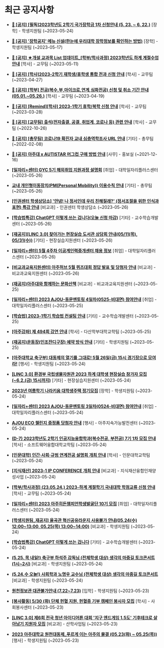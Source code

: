 # 최근 공지사항

* **[📌 [공지] [필독]2023학년도 2학기 국가장학금 1차 신청안내 (5. 23. ~ 6. 22.)](http://ajou.ac.kr/kr/ajou/notice.do?mode=view&amp;articleNo=215084&amp;article.offset=0&amp;articleLimit=30)**
 [장학] - 학생지원팀 (~2023-05-24)

* **[📌 [공지] &#x27;장학공지&#x27; 메뉴 신설(한눈에 우리대학 장학정보를 확인하는 방법)](http://ajou.ac.kr/kr/ajou/notice.do?mode=view&amp;articleNo=214764&amp;article.offset=0&amp;articleLimit=30)**
 [장학] - 학생지원팀 (~2023-05-17)

* **[📌 [공지] ★개설 교과목 List 업데이트_[학부/학사과정] 2023학년도 하계 계절수업 안내](http://ajou.ac.kr/kr/ajou/notice.do?mode=view&amp;articleNo=214493&amp;article.offset=0&amp;articleLimit=30)**
 [학사] - 교무팀 (~2023-05-11)

* **[📌 [공지] [학사]2023-2학기 재학생/휴학생 통합 전과 신청 안내](http://ajou.ac.kr/kr/ajou/notice.do?mode=view&amp;articleNo=214014&amp;article.offset=0&amp;articleLimit=30)**
 [학사] - 교무팀 (~2023-04-27)

* **[📌 [공지] [학부] 전공(복수,부,마이크로,연계,심화전공) 신청 및 취소 기간 안내 (05.01.~05.26.)](http://ajou.ac.kr/kr/ajou/notice.do?mode=view&amp;articleNo=213679&amp;article.offset=0&amp;articleLimit=30)**
 [학사] - 교무팀 (~2023-04-19)

* **[📌 [공지] [Remind][학사] 2023-1학기 휴학/복학 신청 안내](http://ajou.ac.kr/kr/ajou/notice.do?mode=view&amp;articleNo=212711&amp;article.offset=0&amp;articleLimit=30)**
 [학사] - 교무팀 (~2023-03-28)

* **[📌 [공지] [교무팀] 출석(전자출결, 공결, 취업계, 코로나 등) 관련 안내](http://ajou.ac.kr/kr/ajou/notice.do?mode=view&amp;articleNo=205552&amp;article.offset=0&amp;articleLimit=30)**
 [학사] - 교무팀 (~2022-10-26)

* **[📌 [공지] [총무팀] 코로나19 확진자 교내 심층역학조사 URL 안내](http://ajou.ac.kr/kr/ajou/notice.do?mode=view&amp;articleNo=180493&amp;article.offset=0&amp;articleLimit=30)**
 [기타] - 총무팀 (~2022-02-08)

* **[📌 [공지] 아주대 x AUTISTAR 머그컵 구매 방법 안내](http://ajou.ac.kr/kr/ajou/notice.do?mode=view&amp;articleNo=147976&amp;article.offset=0&amp;articleLimit=30)**
 [사무] - 홍보실 (~2021-12-16)

* **[[일자리+센터] GYC 5기 해외취업 지원과정 설명회](http://ajou.ac.kr/kr/ajou/notice.do?mode=view&amp;articleNo=215177&amp;article.offset=0&amp;articleLimit=30)**
 [취업] - 대학일자리플러스센터 (~2023-05-26)

* **[교내 개인형이동장치(PM(Personal Mobility)) 이용수칙 안내](http://ajou.ac.kr/kr/ajou/notice.do?mode=view&amp;articleNo=215176&amp;article.offset=0&amp;articleLimit=30)**
 [기타] - 총무팀 (~2023-05-26)

* **[[인권센터 학생상담소] &#x27;안녕! 나 정서인데 우리 친해질래?&#x27; (정서조절을 위한 인식과 표현) 특강 안내](http://ajou.ac.kr/kr/ajou/notice.do?mode=view&amp;articleNo=215162&amp;article.offset=0&amp;articleLimit=30)**
 [비교과] - 인권센터 학생상담소 (~2023-05-26)

* **[[학습법특강] ChatGPT 이렇게 쓰는 겁니다(오늘 신청 마감)](http://ajou.ac.kr/kr/ajou/notice.do?mode=view&amp;articleNo=215155&amp;article.offset=0&amp;articleLimit=30)**
 [기타] - 교수학습개발센터 (~2023-05-26)

* **[[재공지][LINC 3.0] 찾아가는 현장실습 도서관 상담회 안내(05/11(목), 05/31(수))](http://ajou.ac.kr/kr/ajou/notice.do?mode=view&amp;articleNo=215154&amp;article.offset=0&amp;articleLimit=30)**
 [기타] - 현장실습지원센터 (~2023-05-26)

* **[[일자리+센터] 5월 4주차 이공계인력중개센터 채용 정보](http://ajou.ac.kr/kr/ajou/notice.do?mode=view&amp;articleNo=215151&amp;article.offset=0&amp;articleLimit=30)**
 [취업] - 대학일자리플러스센터 (~2023-05-26)

* **[[비교과교육지원센터] 아주허브 5월 퀴즈대회 정답 발표 및 당첨자 안내](http://ajou.ac.kr/kr/ajou/notice.do?mode=view&amp;articleNo=215150&amp;article.offset=0&amp;articleLimit=30)**
 [비교과] - 비교과교육지원센터 (~2023-05-26)

* **[(재공지)아주대와 함께하는 문화산책](http://ajou.ac.kr/kr/ajou/notice.do?mode=view&amp;articleNo=215140&amp;article.offset=0&amp;articleLimit=30)**
 [비교과] - 비교과교육지원센터 (~2023-05-25)

* **[[일자리+센터] 2023 AJOU-동문멘토링 4일차(0525-비대면) 참여안내](http://ajou.ac.kr/kr/ajou/notice.do?mode=view&amp;articleNo=215132&amp;article.offset=0&amp;articleLimit=30)**
 [취업] - 대학일자리플러스센터 (~2023-05-25)

* **[[학습법] 2023-1학기 학습법 컨설팅 안내](http://ajou.ac.kr/kr/ajou/notice.do?mode=view&amp;articleNo=215127&amp;article.offset=0&amp;articleLimit=30)**
 [기타] - 교수학습개발센터 (~2023-05-25)

* **[[아주강좌] 제 494회 강연 안내](http://ajou.ac.kr/kr/ajou/notice.do?mode=view&amp;articleNo=215121&amp;article.offset=0&amp;articleLimit=30)**
 [학사] - 다산학부대학교학팀 (~2023-05-25)

* **[(재공지)운동장(인조잔디구장) 예약 방식 안내](http://ajou.ac.kr/kr/ajou/notice.do?mode=view&amp;articleNo=215120&amp;article.offset=0&amp;articleLimit=30)**
 [기타] - 학생지원팀 (~2023-05-25)

* **[[아주대학교 축구부] 대동제의 열기를 그대로! 5월 26일(금) 15시 경기장으로 모여라!](http://ajou.ac.kr/kr/ajou/notice.do?mode=view&amp;articleNo=215115&amp;article.offset=0&amp;articleLimit=30)**
 [행사] - 학생지원팀 (~2023-05-24)

* **[[LINC 3.0] 환경부 국립생물자원관 2023 하계 대학생 현장실습 참가자 모집(~6.2.(금) 15시까지)](http://ajou.ac.kr/kr/ajou/notice.do?mode=view&amp;articleNo=215114&amp;article.offset=0&amp;articleLimit=30)**
 [기타] - 현장실습지원센터 (~2023-05-24)

* **[2023년 여름학기 나라키움 대학생주택 정기모집](http://ajou.ac.kr/kr/ajou/notice.do?mode=view&amp;articleNo=215108&amp;article.offset=0&amp;articleLimit=30)**
 [장학] - 학생지원팀 (~2023-05-24)

* **[[일자리+센터] 2023 AJOU-동문멘토링 3일차(0524-비대면) 참여안내](http://ajou.ac.kr/kr/ajou/notice.do?mode=view&amp;articleNo=215100&amp;article.offset=0&amp;articleLimit=30)**
 [취업] - 대학일자리플러스센터 (~2023-05-24)

* **[AJOU ECO 챌린지 증정품 당첨자 안내](http://ajou.ac.kr/kr/ajou/notice.do?mode=view&amp;articleNo=215096&amp;article.offset=0&amp;articleLimit=30)**
 [행사] - 아주지속가능발전센터 (~2023-05-24)

* **[(D-7) 2023학년도 2학기 인공지능융합학과[복수전공, 부전공] 7기 1차 모집 안내](http://ajou.ac.kr/kr/ajou/notice.do?mode=view&amp;articleNo=215095&amp;article.offset=0&amp;articleLimit=30)**
 [학사] - 소프트웨어융합대학교학팀 (~2023-05-24)

* **[[인문대학] 인간·사회·규범 연계전공 설명회 개최 안내](http://ajou.ac.kr/kr/ajou/notice.do?mode=view&amp;articleNo=215093&amp;article.offset=0&amp;articleLimit=30)**
 [학사] - 인문대학교학팀 (~2023-05-24)

* **[[지식재산] 2023-1 IP CONFERENCE 개최 안내](http://ajou.ac.kr/kr/ajou/notice.do?mode=view&amp;articleNo=215092&amp;article.offset=0&amp;articleLimit=30)**
 [비교과] - 지식재산융합인재양성사업 (~2023-05-24)

* **[[학부/학사과정] (23.05.24.) 2023-하계 계절학기 국내대학 학점교류 신청 안내](http://ajou.ac.kr/kr/ajou/notice.do?mode=view&amp;articleNo=215088&amp;article.offset=0&amp;articleLimit=30)**
 [학사] - 교무팀 (~2023-05-24)

* **[[일자리+센터] 2023 아주히든챔피언학생발굴단 10기 모집](http://ajou.ac.kr/kr/ajou/notice.do?mode=view&amp;articleNo=215086&amp;article.offset=0&amp;articleLimit=30)**
 [취업] - 대학일자리플러스센터 (~2023-05-24)

* **[[학생지원팀_재공지] 율곡관 혁신공유라운지 사용불가 안내(05.24(수) 12:00~13:00, 05.25(목) 13:00~14:00)](http://ajou.ac.kr/kr/ajou/notice.do?mode=view&amp;articleNo=215079&amp;article.offset=0&amp;articleLimit=30)**
 [비교과] - 학생지원팀 (~2023-05-24)

* **[[학습법특강] ChatGPT 이렇게 쓰는 겁니다](http://ajou.ac.kr/kr/ajou/notice.do?mode=view&amp;articleNo=215077&amp;article.offset=0&amp;articleLimit=30)**
 [기타] - 교수학습개발센터 (~2023-05-24)

* **[(5.25. 목 내일!) 축구부 하석주 감독님 (전체학생 대상) 생각의 마중길 토크콘서트 (1시~2시)](http://ajou.ac.kr/kr/ajou/notice.do?mode=view&amp;articleNo=215072&amp;article.offset=0&amp;articleLimit=30)**
 [비교과] - 학생지원팀 (~2023-05-24)

* **[(5.24.수 오늘!) 사회학과 노명우 교수님 (전체학생 대상) 생각의 마중길 토크콘서트](http://ajou.ac.kr/kr/ajou/notice.do?mode=view&amp;articleNo=215070&amp;article.offset=0&amp;articleLimit=30)**
 [비교과] - 학생지원팀 (~2023-05-24)

* **[원천정보관 대관불가안내 (7.22~7.23)](http://ajou.ac.kr/kr/ajou/notice.do?mode=view&amp;articleNo=215063&amp;article.offset=0&amp;articleLimit=30)**
 [입학] - 학생지원팀 (~2023-05-23)

* **[[봉사활동] 5/30 (화) 단체 헌혈 지원, 헌혈증 기부 캠페인 봉사자 모집](http://ajou.ac.kr/kr/ajou/notice.do?mode=view&amp;articleNo=215062&amp;article.offset=0&amp;articleLimit=30)**
 [학사] - 사회봉사센터 (~2023-05-23)

* **[[LINC 3.0] 제6회 전국 청년 아이디어톤 대회 &#x27;지구 엔드게임 1.5도&#x27; 기후테크로 살아남기 지원자 모집](http://ajou.ac.kr/kr/ajou/notice.do?mode=view&amp;articleNo=215060&amp;article.offset=0&amp;articleLimit=30)**
 [비교과] - 산학사업팀 (~2023-05-23)

* **[2023 아주대학교 원천대동제_푸르게 이는 아주의 물결 (05.23(화) ~ 05.25(목))](http://ajou.ac.kr/kr/ajou/notice.do?mode=view&amp;articleNo=215052&amp;article.offset=0&amp;articleLimit=30)**
 [행사] - 학생지원팀 (~2023-05-23)
